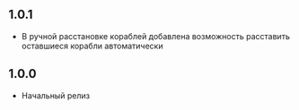 ## 1.0.1

- В ручной расстановке кораблей добавлена возможность расставить оставшиеся корабли автоматически

## 1.0.0

- Начальный релиз
